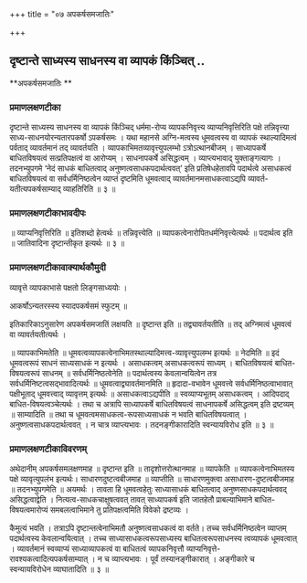 +++
title = "०७ अपकर्षसमजातिः"

+++


## दृष्टान्ते साध्यस्य साधनस्य वा व्यापकं किंञ्चित् ..

**अपकर्षसमजातिः **

### **प्रमाणलक्षणटीका**

दृष्टान्ते साध्यस्य साधनस्य वा व्यापकं किंञ्चिद् धर्ममा-रोप्य व्यापकनिवृत्त्य व्याप्यनिवृत्तिरिति पक्षे तन्निवृत्त्या साध्य-साधनयोरन्यतारपकर्षो ऽपकर्षसमः । यथा महानसे अग्नि-मत्वस्य धूमवत्वस्य वा व्यापकं स्थाल्यादिमत्वं पर्वताद् व्यावर्तमानं तद् व्यावर्तयति । व्यापकाभिमतव्यावृत्त्युपलम्भो ऽत्रोऽत्थानबीजम् । साध्यापकर्षे बाधितविषयत्वं सत्प्रतिपक्षत्वं वा आरोप्यम् । साधनापकर्षे असिद्धत्वम् । व्याप्त्यभावाद् युक्ताङ्गत्यागः । तदनभ्युपगमे ‘नेदं साधकं बाधितत्वाद् अनुष्णत्वसाधकपदार्थत्ववत्’ इति प्रतिषेधहेतावपि पदार्थत्वे असाधकत्वं बाधितविषयत्वं वा सर्वधर्मिनिष्ठत्वेन व्याप्तं दृष्टमिति धूमवत्वाद् व्यावर्तमानमसाधकत्वाऽद्यपि व्यावर्त-यतीत्यपकर्षसाम्याद् व्याहतिरिति ॥ ३ ॥

### **प्रमाणलक्षणटीकाभावदीपः**

॥ व्याप्यनिवृत्तिरिति ॥ इतिशब्दो हेत्वर्थः ॥ तन्निवृत्त्येति ॥ व्यापकत्वेनारोपितधर्मनिवृत्त्येत्यर्थः ॥ पदार्थत्व इति ॥ जातिवादिना दृष्टान्तीकृत इत्यर्थः ॥ ३ ॥

### **प्रमाणलक्षणटीकावाक्यार्थकौमुदी**

व्यावृत्ते व्यापकाभासे पक्षतो लिङ्गसाध्ययोः ।

आकर्षोऽन्यतरस्स्य स्यादपकर्षसमं स्फुटम् ॥

इतिकारिकाऽनुसारेण अपकर्षसमजातिं लक्षयति ॥ दृष्टान्त इति ॥ तद्व्यावर्तयतीति ॥ तद् अग्निमत्वं धूमवत्वं वा व्यावर्तयतीत्यर्थः ।

॥ व्यापकाभिमतेति ॥ धूमवत्वव्यापकत्वेनाभिमतस्थाल्यादिमत्त्व-व्यावृत्त्युपलम्भ इत्यर्थः ॥ नेदमिति ॥ इदं धूमवत्वरूपं साधनं साध्यसाधकं न इत्यर्थः । असाधकत्वम् असाधकत्वरूपं साध्यम् । बाधितविषयत्वं बाधित-विषयत्वरूपं साधनम् ॥ सर्वधर्मिनिष्ठत्वेनेति ॥ पदार्थत्वस्य केवलान्वयित्वेन तत्र सर्वधर्मिनिष्टत्वसद्भावादित्यर्थः ॥ धूमवत्वाद्व्यावर्तमानमिति ॥ हृदादा-वभावेन धूमवत्त्वे सर्वधर्मिनिष्ठत्वाभावात् पक्षीभूताद् धूमवत्त्वाद् व्यावृत्तम् इत्यर्थः ॥ असाधकत्वाऽद्यपीति ॥ स्वव्याप्यभूतम् असाधकत्वम् । आदिपदाद् बाधित-विषयत्वञ्चेत्यर्थः । तथा च अत्रापि साध्यापकर्षे बाधितविषयत्वं साधनापकर्षे असिद्धत्वम् इति द्रष्टव्यम् ॥ साम्यादिति ॥ तथा च धूमवत्वमसाधकत्व-रूपसाध्यसाधकं न भवति बाधितविषयत्वात् । अनुष्णत्वसाधकपदार्थत्ववत् । न चात्र व्याप्त्यभावः । तदनङ्गीकारादिति स्वन्यायविरोध इति ॥ ३ ॥

### **प्रमाणलक्षणटीकाविवरणम्**

अथेदानीम् अपकर्षसमलक्षणमाह ॥ दृष्टान्त इति ॥ तादृशोत्तरोत्थानमाह ॥ व्यापकेति ॥ व्यापकत्वेनाभिमतस्य पक्षे व्यावृत्युपलंभ इत्यर्थः। साधारणदुष्टत्वबीजमाह ॥ व्याप्तीति ॥ साधारणमुक्त्वा असाधारण-दुष्टत्वबीजमाह ॥ तदनभ्युपगमेति ॥ अयमर्थः । तावता हि धूमवत्वहेतुः साध्यासाधकं बाधितत्वाद् अनुष्णसाधकपदार्थत्ववद् असिद्धत्वाद्वेति । नित्यत्व-साधकचाक्षुषत्ववत् तावत् साध्यापकर्ष इति जातहेतौ प्राबल्याभिमाने बाधित-विषयत्वमारोप्यं समबलत्वाभिमाने तु प्रतिपक्षत्वमिति विवेको द्रष्टव्यः ।

कैमुत्यं भवति । तत्राऽपि दृष्टान्तत्वेनाभिमतौ अनुष्णत्वसाधकत्वं वा वर्तते। तच्च सर्वधर्मिनिष्ठत्वेन व्याप्तम् पदार्थत्वस्य केवलान्वयित्वात् । तच्च साध्यासाधकत्वरूपसाध्यस्य बाधितत्वरूपसाधनस्य त्वव्यापकं धूमवत्वात् । व्यावर्तमानं स्वव्याप्यं साध्याव्यापकत्वं वा बाधितत्वं व्यापकनिवृत्तौ व्याप्यनिवृत्ते-रावश्यकत्वादित्यपकर्षसाम्यात् । न च व्याप्त्यभावः । पूर्वं तस्यानङ्गीकारात् । अङ्गीकारे च स्वन्यायविरोधेन व्याघातादिति ॥ ३ ॥

